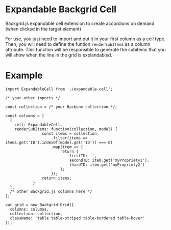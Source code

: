 # Expandable Backgrid Cell

Backgrid.js expandable cell extension to create accordions on demand (when clicked in the target element)

For use, you just need to import and put it in your first column as a cell type. Then, you will need to define the funtion `renderSubItems` as a column attribute. This function will be responsible to generate the subitems that you will show when the line in the grid is explandabled.

# Example

```
import ExpandableCell from './expandable-cell';

/* your other imports */

const collection = /* your Bacbone collection */;

const columns = [
  {
    cell: ExpandableCell,
    renderSubItems: function(collection, model) {
                const items = collection
                    .filter(items => items.get('ID').indexOf(model.get('ID')) === 0)
                    .map(item => {
                        return {
                            firstTD: '',
                            secondTD: item.get('myPropriety1'),
                            thirdTD: item.get('myPropriety2')
                        };
                    });
                return items;
            }
  },
  /* other Backgrid.js columns here */
];`

var grid = new Backgrid.Grid({
  columns: columns,
  collection: collection,
  className: 'table table-striped table-bordered table-hover'
});
```
